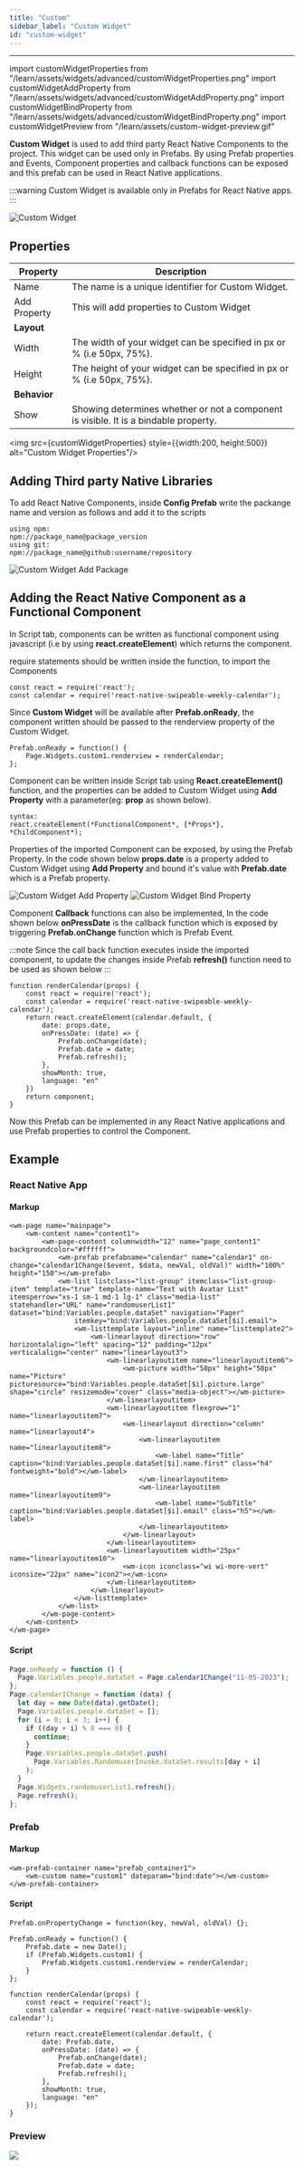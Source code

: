 ```yaml
---
title: "Custom"
sidebar_label: "Custom Widget"
id: "custom-widget"
---
```


---

import customWidgetProperties from "/learn/assets/widgets/advanced/customWidgetProperties.png"
import customWidgetAddProperty from "/learn/assets/widgets/advanced/customWidgetAddProperty.png"
import customWidgetBindProperty from "/learn/assets/widgets/advanced/customWidgetBindProperty.png"
import customWidgetPreview from "/learn/assets/custom-widget-preview.gif"

**Custom Widget** is used to add third party React Native Components to the project. This widget can be used only in Prefabs. By using Prefab properties and Events, Component properties and callback functions can be exposed and this prefab can be used in React Native applications.

:::warning
Custom Widget is available only in Prefabs for React Native apps.
:::

![Custom Widget](/learn/assets/widgets/advanced/customWidget.png)

## Properties

| **Property** | **Description**                                                                      |
| ------------ | ------------------------------------------------------------------------------------ |
| Name         | The name is a unique identifier for Custom Widget.                                   |
| Add Property | This will add properties to Custom Widget                                            |
| **Layout**   |
| Width        | The width of your widget can be specified in px or % (i.e 50px, 75%).                |
| Height       | The height of your widget can be specified in px or % (i.e 50px, 75%).               |
| **Behavior** |
| Show         | Showing determines whether or not a component is visible. It is a bindable property. |

<img src={customWidgetProperties} style={{width:200, height:500}} alt="Custom Widget Properties"/>

## Adding Third party Native Libraries

To add React Native Components, inside **Config Prefab** write the packange name and version as follows and add it to the scripts

```
using npm:
npm://package_name@package_version
using git:
npm://package_name@github:username/repository
```

![Custom Widget Add Package](/learn/assets/widgets/advanced/customWidgetAddPackage.png)

## Adding the React Native Component as a Functional Component

In Script tab, components can be written as functional component using javascript (i.e by using **react.createElement**) which returns the component.

require statements should be written inside the function, to import the Components

```
const react = require('react');
const calendar = require('react-native-swipeable-weekly-calendar');
```

Since **Custom Widget** will be available after **Prefab.onReady**, the component written should be passed to the renderview property of the Custom Widget.

```
Prefab.onReady = function() {
    Page.Widgets.custom1.renderview = renderCalendar;
};
```

Component can be written inside Script tab using **React.createElement()** function, and the properties can be added to Custom Widget using **Add Property** with a parameter(eg: **prop** as shown below).

```
syntax:
react.createElement(*FunctionalComponent*, {*Props*}, *ChildComponent*);
```

Properties of the imported Component can be exposed, by using the Prefab Property. In the code shown below **props.date** is a property added to Custom Widget using **Add Property** and bound it's value with **Prefab.date** which is a Prefab property.

<div style={{flex:1, flexDirection:"row"}}>
    <img src={customWidgetAddProperty} style={{width:200, height:200, margin:10}} alt="Custom Widget Add Property"/>
    <img src={customWidgetBindProperty} style={{width:200, height:200, margin:10}} alt="Custom Widget Bind Property"/>
</div>

Component **Callback** functions can also be implemented, In the code shown below **onPressDate** is the callback function which is exposed by triggering **Prefab.onChange** function which is Prefab Event.

:::note
Since the call back function executes inside the imported component, to update the changes inside Prefab **refresh()** function need to be used as shown below
:::

```
function renderCalendar(props) {
    const react = require('react');
    const calendar = require('react-native-swipeable-weekly-calendar');
    return react.createElement(calendar.default, {
        date: props.date,
        onPressDate: (date) => {
            Prefab.onChange(date);
            Prefab.date = date;
            Prefab.refresh();
        },
        showMonth: true,
        language: "en"
    })
    return component;
}
```

Now this Prefab can be implemented in any React Native applications and use Prefab properties to control the Component.

## Example

### React Native App

#### Markup

```
<wm-page name="mainpage">
    <wm-content name="content1">
        <wm-page-content columnwidth="12" name="page_content1" backgroundcolor="#ffffff">
            <wm-prefab prefabname="calendar" name="calendar1" on-change="calendar1Change($event, $data, newVal, oldVal)" width="100%" height="150"></wm-prefab>
            <wm-list listclass="list-group" itemclass="list-group-item" template="true" template-name="Text with Avatar List" itemsperrow="xs-1 sm-1 md-1 lg-1" class="media-list" statehandler="URL" name="randomuserList1" dataset="bind:Variables.people.dataSet" navigation="Pager"
                itemkey="bind:Variables.people.dataSet[$i].email">
                <wm-listtemplate layout="inline" name="listtemplate2">
                    <wm-linearlayout direction="row" horizontalalign="left" spacing="12" padding="12px" verticalalign="center" name="linearlayout3">
                        <wm-linearlayoutitem name="linearlayoutitem6">
                            <wm-picture width="58px" height="58px" name="Picture" picturesource="bind:Variables.people.dataSet[$i].picture.large" shape="circle" resizemode="cover" class="media-object"></wm-picture>
                        </wm-linearlayoutitem>
                        <wm-linearlayoutitem flexgrow="1" name="linearlayoutitem7">
                            <wm-linearlayout direction="column" name="linearlayout4">
                                <wm-linearlayoutitem name="linearlayoutitem8">
                                    <wm-label name="Title" caption="bind:Variables.people.dataSet[$i].name.first" class="h4" fontweight="bold"></wm-label>
                                </wm-linearlayoutitem>
                                <wm-linearlayoutitem name="linearlayoutitem9">
                                    <wm-label name="SubTitle" caption="bind:Variables.people.dataSet[$i].email" class="h5"></wm-label>
                                </wm-linearlayoutitem>
                            </wm-linearlayout>
                        </wm-linearlayoutitem>
                        <wm-linearlayoutitem width="25px" name="linearlayoutitem10">
                            <wm-icon iconclass="wi wi-more-vert" iconsize="22px" name="icon2"></wm-icon>
                        </wm-linearlayoutitem>
                    </wm-linearlayout>
                </wm-listtemplate>
            </wm-list>
        </wm-page-content>
    </wm-content>
</wm-page>
```

#### Script

```js
Page.onReady = function () {
  Page.Variables.people.dataSet = Page.calendar1Change("11-05-2023");
};
Page.calendar1Change = function (data) {
  let day = new Date(data).getDate();
  Page.Variables.people.dataSet = [];
  for (i = 0; i < 3; i++) {
    if ((day + i) % 8 === 0) {
      continue;
    }
    Page.Variables.people.dataSet.push(
      Page.Variables.RandomuserInvoke.dataSet.results[day + i]
    );
  }
  Page.Widgets.randomuserList1.refresh();
  Page.refresh();
};
```

### Prefab

#### Markup

```
<wm-prefab-container name="prefab_container1">
    <wm-custom name="custom1" dateparam="bind:date"></wm-custom>
</wm-prefab-container>
```

#### Script

```
Prefab.onPropertyChange = function(key, newVal, oldVal) {};

Prefab.onReady = function() {
    Prefab.date = new Date();
    if (Prefab.Widgets.custom1) {
        Prefab.Widgets.custom1.renderview = renderCalendar;
    }
};

function renderCalendar(props) {
    const react = require('react');
    const calendar = require('react-native-swipeable-weekly-calendar');

    return react.createElement(calendar.default, {
        date: Prefab.date,
        onPressDate: (date) => {
            Prefab.onChange(date);
            Prefab.date = date;
            Prefab.refresh();
        },
        showMonth: true,
        language: "en"
    });
}
```

### Preview

<img src={customWidgetPreview} />
